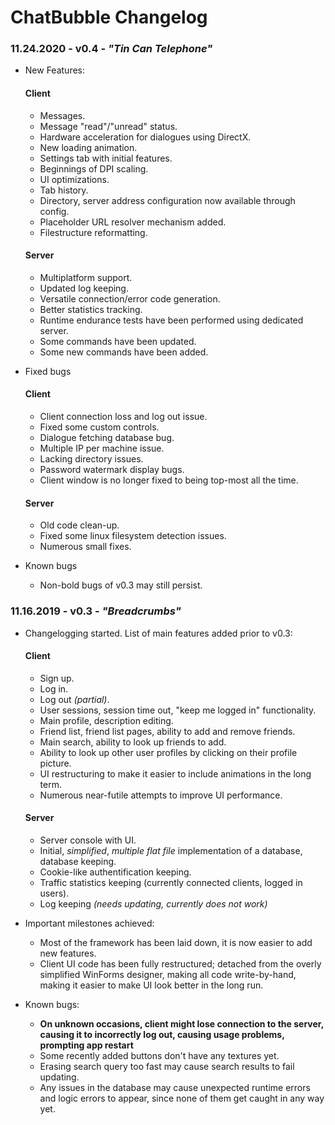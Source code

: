 # ChatBubble Changelog #

### 11.24.2020 - v0.4 - *"Tin Can Telephone"* ###
  - New Features:
    #### Client ####
    - Messages.
    - Message "read"/"unread" status.
    - Hardware acceleration for dialogues using DirectX.
    - New loading animation.
    - Settings tab with initial features.
    - Beginnings of DPI scaling.
    - UI optimizations.
    - Tab history.
    - Directory, server address configuration now available through config.
    - Placeholder URL resolver mechanism added.
    - Filestructure reformatting.
    
    #### Server ####
    - Multiplatform support.
    - Updated log keeping.
    - Versatile connection/error code generation.
    - Better statistics tracking.
    - Runtime endurance tests have been performed using dedicated server.
    - Some commands have been updated.
    - Some new commands have been added.
    
  - Fixed bugs
    #### Client ####
    - Client connection loss and log out issue.
    - Fixed some custom controls.
    - Dialogue fetching database bug.
    - Multiple IP per machine issue.
    - Lacking directory issues.
    - Password watermark display bugs.
    - Client window is no longer fixed to being top-most all the time.
    
    #### Server ####
    - Old code clean-up.
    - Fixed some linux filesystem detection issues.
    - Numerous small fixes.
    
  - Known bugs
    - Non-bold bugs of v0.3 may still persist.


### 11.16.2019 - v0.3 - *"Breadcrumbs"* ###

  - Changelogging started. List of main features added prior to v0.3:
    #### Client ####
    - Sign up.
    - Log in.
    - Log out *(partial)*.
    - User sessions, session time out, "keep me logged in" functionality.
    - Main profile, description editing.
    - Friend list, friend list pages, ability to add and remove friends.
    - Main search, ability to look up friends to add.
    - Ability to look up other user profiles by clicking on their profile picture.
    - UI restructuring to make it easier to include animations in the long term.
    - Numerous near-futile attempts to improve UI performance.
    
    #### Server ####
    - Server console with UI.
    - Initial, *simplified*, *multiple flat file* implementation of a database, database keeping.
    - Cookie-like authentification keeping.
    - Traffic statistics keeping (currently connected clients, logged in users).
    - Log keeping *(needs updating, currently does not work)*
    
  - Important milestones achieved:
    - Most of the framework has been laid down, it is now easier to add new features.
    - Client UI code has been fully restructured; detached from the overly simplified WinForms designer,
    making all code write-by-hand, making it easier to make UI look better in the long run.
    
  - Known bugs:
    - **On unknown occasions, client might lose connection to the server, causing it to incorrectly log out,
    causing usage problems, prompting app restart**
    - Some recently added buttons don't have any textures yet.
    - Erasing search query too fast may cause search results to fail updating.
    - Any issues in the database may cause unexpected runtime errors and logic errors to appear, since none of them
    get caught in any way yet.
